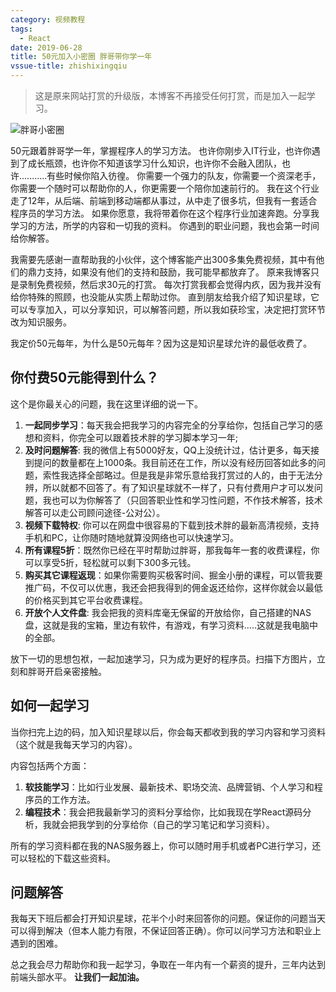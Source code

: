 ```yaml
---
category: 视频教程
tags:
  - React
date: 2019-06-28
title: 50元加入小密圈 胖哥带你学一年
vssue-title: zhishixingqiu
---
```


> 这是原来网站打赏的升级版，本博客不再接受任何打赏，而是加入一起学习。

![胖哥小密圈](https://jspang.com/images/xiaomiquan.png)

50元跟着胖哥学一年，掌握程序人的学习方法。
也许你刚步入IT行业，也许你遇到了成长瓶颈，也许你不知道该学习什么知识，也许你不会融入团队，也许...........有些时候你陷入彷徨。
你需要一个强力的队友，你需要一个资深老手，你需要一个随时可以帮助你的人，你更需要一个陪你加速前行的。
我在这个行业走了12年，从后端、前端到移动端都从事过，从中走了很多坑，但我有一套适合程序员的学习方法。
如果你愿意，我将带着你在这个程序行业加速奔跑。分享我学习的方法，所学的内容和一切我的资料。
你遇到的职业问题，我也会第一时间给你解答。

我需要先感谢一直帮助我的小伙伴，这个博客能产出300多集免费视频，其中有他们的鼎力支持，如果没有他们的支持和鼓励，我可能早都放弃了。
原来我博客只是录制免费视频，然后求30元的打赏。
每次打赏我都会觉得内疚，因为我并没有给你特殊的照顾，也没能从实质上帮助过你。
直到朋友给我介绍了知识星球，它可以专享加入，可以分享知识，可以解答问题，所以我如获珍宝，决定把打赏环节改为知识服务。

我定价50元每年，为什么是50元每年？因为这是知识星球允许的最低收费了。


<!-- more -->


## 你付费50元能得到什么？

这个是你最关心的问题，我在这里详细的说一下。

1. **一起同步学习**：每天我会把我学习的内容完全的分享给你，包括自己学习的感想和资料，你完全可以跟着技术胖的学习脚本学习一年;
2. **及时问题解答**: 我的微信上有5000好友，QQ上没统计过，估计更多，每天接到提问的数量都在上1000条。我目前还在工作，所以没有经历回答如此多的问题，索性我选择全部略过。但是我是非常乐意给我打赏过的人的，由于无法分辨，所以就都不回答了。有了知识星球就不一样了，只有付费用户才可以发问题，我也可以为你解答了（只回答职业性和学习性问题，不作技术解答，技术解答可以走公司顾问途径-公对公）。
3. **视频下载特权**: 你可以在网盘中很容易的下载到技术胖的最新高清视频，支持手机和PC，让你随时随地就算没网络也可以快速学习。
4. **所有课程5折**：既然你已经在平时帮助过胖哥，那我每年一套的收费课程，你可以享受5折，轻松就可以剩下300多元钱。
5. **购买其它课程返现**：如果你需要购买极客时间、掘金小册的课程，可以管我要推广码，不仅可以优惠，我还会把我得到的佣金返还给你，这样你就会以最低的价格买到其它平台收费课程。
6. **开放个人文件盘**: 我会把我的资料库毫无保留的开放给你，自己搭建的NAS盘，这就是我的宝箱，里边有软件，有游戏，有学习资料.....这就是我电脑中的全部。


放下一切的思想包袱，一起加速学习，只为成为更好的程序员。扫描下方图片，立刻和胖哥开启亲密接触。



## 如何一起学习

当你扫完上边的码，加入知识星球以后，你会每天都收到我的学习内容和学习资料（这个就是我每天学习的内容）。

内容包括两个方面：

1. **软技能学习**：比如行业发展、最新技术、职场交流、品牌营销、个人学习和程序员的工作方法。
2. **编程技术**：我会把我最新学习的资料分享给你，比如我现在学React源码分析，我就会把我学到的分享给你（自己的学习笔记和学习资料）。

所有的学习资料都在我的NAS服务器上，你可以随时用手机或者PC进行学习，还可以轻松的下载这些资料。


## 问题解答

我每天下班后都会打开知识星球，花半个小时来回答你的问题。保证你的问题当天可以得到解决（但本人能力有限，不保证回答正确）。你可以问学习方法和职业上遇到的困难。



总之我会尽力帮助你和我一起学习，争取在一年内有一个薪资的提升，三年内达到前端头部水平。
**让我们一起加油。**


